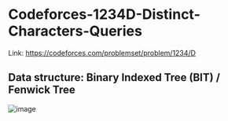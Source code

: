 # Codeforces-1234D-Distinct-Characters-Queries
Link: https://codeforces.com/problemset/problem/1234/D
## Data structure: Binary Indexed Tree (BIT) / Fenwick Tree
![image](https://github.com/mgalang229/Codeforces-1234D-Distinct-Characters-Queries/assets/51401355/fb5a367a-24f2-402f-b053-800e9fd30241)
